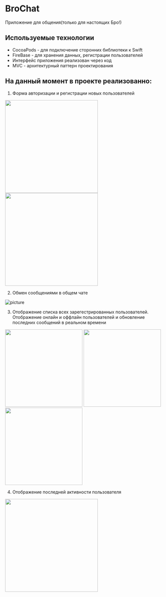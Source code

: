 # BroChat
Приложение для общения(только для настоящих Бро!)
## Используемые технологии
- CocoaPods - для подключение сторонних библиотеки к Swift
- FireBase - для хранения данных, регистрации пользователей
- Интерфейс приложения реализован через код
- MVC - архитектурный паттерн проектирования

## На данный момент в проекте реализованно: <br>
1. Форма авторизации и регистрации новых пользователей <br>

<p float="left">
  <img src="https://github.com/VadimPetroviOS/BroChat/blob/main/ReadmiAssets/SignUp.gif?raw=true" width="300" />
  <img src="https://github.com/VadimPetroviOS/BroChat/blob/main/ReadmiAssets/LogIn.gif?raw=true" width="300" /> 
</p>

2. Обмен сообщениями в общем чате <br>

![picture](https://github.com/VadimPetroviOS/BroChat/blob/main/ReadmiAssets/Message%20exchange.gif?raw=true)

3. Отображение списка всех зарегестрированных пользователей. Отображение онлайн и оффлайн пользователей и обновление последних сообщений в реальном времени <br>
<p float="left">
  <img src="https://github.com/VadimPetroviOS/BroChat/blob/main/ReadmiAssets/Contacts.png?raw=true" width="250" />
  <img src="https://github.com/VadimPetroviOS/BroChat/blob/main/ReadmiAssets/Chats.png?raw=true" width="250" /> 
  <img src="https://github.com/VadimPetroviOS/BroChat/blob/main/ReadmiAssets/Settings.png?raw=true" width="250" />
</p>


4. Отображение последней активности пользователя <br>
<p float="left">
  <img src="https://github.com/VadimPetroviOS/BroChat/blob/main/ReadmiAssets/lastTime.png?raw=true" width="300" />
</p>





